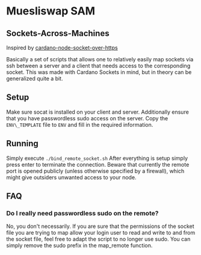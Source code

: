 # Muesliswap SAM
## Sockets-Across-Machines

Inspired by [cardano-node-socket-over-https](https://gimbalabs.com/dandelion/endpoints/cardano-node-socket)

Basically a set of scripts that allows one to relatively easily map sockets via ssh between a server and a client that needs access to the corresponding socket.
This was made with Cardano Sockets in mind, but in theory can be generalized quite a bit.

## Setup

Make sure socat is installed on your client and server.
Additionally ensure that you have passwordless sudo access on the server.
Copy the `ENV\_TEMPLATE` file to `ENV` and fill in the required information.

## Running

Simply execute `./bind_remote_socket.sh`
After everything is setup simply press enter to terminate the connection.
Beware that currently the remote port is opened publicly (unless otherwise specified by a firewall), which might give outsiders unwanted access to your node.


## FAQ

### Do I really need passwordless sudo on the remote?
No, you don't necessarily. If you are sure that the permissions of the socket file you are trying to map allow your login user to read and write to and from the socket file, feel free to adapt the script to no longer use sudo.
You can simply remove the sudo prefix in the map\_remote function.

